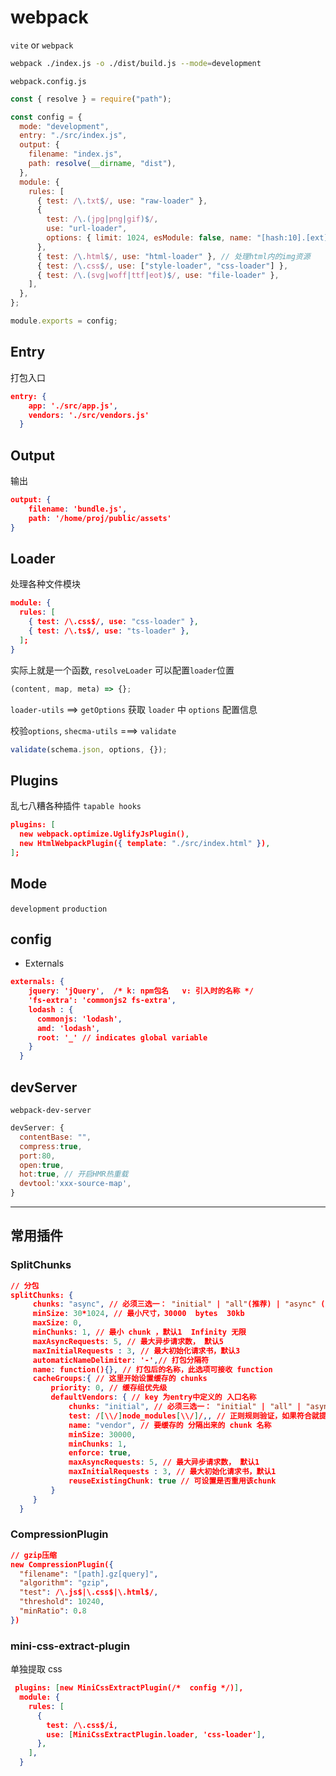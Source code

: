 # webpack

`vite` or `webpack`

```bash
webpack ./index.js -o ./dist/build.js --mode=development
```

`webpack.config.js`

```js
const { resolve } = require("path");

const config = {
  mode: "development",
  entry: "./src/index.js",
  output: {
    filename: "index.js",
    path: resolve(__dirname, "dist"),
  },
  module: {
    rules: [
      { test: /\.txt$/, use: "raw-loader" },
      {
        test: /\.(jpg|png|gif)$/,
        use: "url-loader",
        options: { limit: 1024, esModule: false, name: "[hash:10].[ext]" },
      },
      { test: /\.html$/, use: "html-loader" }, // 处理html内的img资源
      { test: /\.css$/, use: ["style-loader", "css-loader"] },
      { test: /\.(svg|woff|ttf|eot)$/, use: "file-loader" },
    ],
  },
};

module.exports = config;
```

## Entry

打包入口

```json
entry: {
    app: './src/app.js',
    vendors: './src/vendors.js'
  }
```

## Output

输出

```json
output: {
    filename: 'bundle.js',
    path: '/home/proj/public/assets'
}
```

## Loader

处理各种文件模块

```json
module: {
  rules: [
    { test: /\.css$/, use: "css-loader" },
    { test: /\.ts$/, use: "ts-loader" },
  ];
}
```

实际上就是一个函数, `resolveLoader` 可以配置`loader`位置

```js
(content, map, meta) => {};
```

`loader-utils` ==> `getOptions` 获取 `loader` 中 `options` 配置信息

校验`options`, `shecma-utils` ===> `validate`

```js
validate(schema.json, options, {});
```

## Plugins

乱七八糟各种插件 `tapable hooks`

```json
plugins: [
  new webpack.optimize.UglifyJsPlugin(),
  new HtmlWebpackPlugin({ template: "./src/index.html" }),
];
```

## Mode

`development` `production`

## config

- Externals

```json
externals: {
    jquery: 'jQuery',  /* k: npm包名   v: 引入时的名称 */
    'fs-extra': 'commonjs2 fs-extra',
    lodash : {
      commonjs: 'lodash',
      amd: 'lodash',
      root: '_' // indicates global variable
    }
  }
```

## devServer

`webpack-dev-server`

```js
devServer: {
  contentBase: "",
  compress:true,
  port:80,
  open:true,
  hot:true, // 开启HMR热重载
  devtool:'xxx-source-map',
}
```

---

## 常用插件

### SplitChunks

```json
// 分包
splitChunks: {
     chunks: "async", // 必须三选一： "initial" | "all"(推荐) | "async" (默认就是async)
     minSize: 30*1024, // 最小尺寸，30000  bytes  30kb
     maxSize: 0,
     minChunks: 1, // 最小 chunk ，默认1  Infinity 无限
     maxAsyncRequests: 5, // 最大异步请求数， 默认5
     maxInitialRequests : 3, // 最大初始化请求书，默认3
     automaticNameDelimiter: '-',// 打包分隔符
     name: function(){}, // 打包后的名称，此选项可接收 function
     cacheGroups:{ // 这里开始设置缓存的 chunks
         priority: 0, // 缓存组优先级
         defaultVendors: { // key 为entry中定义的 入口名称
             chunks: "initial", // 必须三选一： "initial" | "all" | "async"(默认就是async)
             test: /[\\/]node_modules[\\/]/,, // 正则规则验证，如果符合就提取 chunk
             name: "vendor", // 要缓存的 分隔出来的 chunk 名称
             minSize: 30000,
             minChunks: 1,
             enforce: true,
             maxAsyncRequests: 5, // 最大异步请求数， 默认1
             maxInitialRequests : 3, // 最大初始化请求书，默认1
             reuseExistingChunk: true // 可设置是否重用该chunk
         }
     }
  }

```

### CompressionPlugin

```json
// gzip压缩
new CompressionPlugin({
  "filename": "[path].gz[query]",
  "algorithm": "gzip",
  "test": /\.js$|\.css$|\.html$/,
  "threshold": 10240,
  "minRatio": 0.8
})
```

### mini-css-extract-plugin

单独提取 css

```json
 plugins: [new MiniCssExtractPlugin(/*  config */)],
  module: {
    rules: [
      {
        test: /\.css$/i,
        use: [MiniCssExtractPlugin.loader, 'css-loader'],
      },
    ],
  }
```

